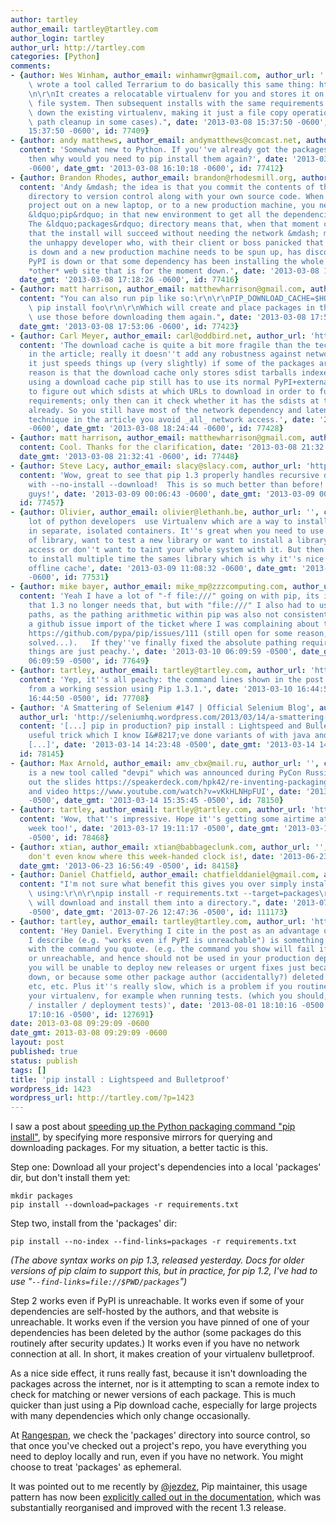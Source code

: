 ```yaml
---
author: tartley
author_email: tartley@tartley.com
author_login: tartley
author_url: http://tartley.com
categories: [Python]
comments:
- {author: Wes Winham, author_email: winhamwr@gmail.com, author_url: '', content: "We\
    \ wrote a tool called Terrarium to do basically this same thing: https://github.com/PolicyStat/terrarium\r\
    \n\r\nIt creates a relocatable virtualenv for you and stores it on S3 or a shared\
    \ file system. Then subsequent installs with the same requirements will just pull\
    \ down the existing virtualenv, making it just a file copy operation (plus some\
    \ path cleanup in some cases).", date: '2013-03-08 15:37:50 -0600', date_gmt: '2013-03-08
    15:37:50 -0600', id: 77409}
- {author: andy matthews, author_email: andymatthews@comcast.net, author_url: 'http://andyMatthews.net',
  content: 'Somewhat new to Python. If you''ve already got the packages downloaded
    then why would you need to pip install them again?', date: '2013-03-08 16:10:18
    -0600', date_gmt: '2013-03-08 16:10:18 -0600', id: 77412}
- {author: Brandon Rhodes, author_email: brandon@rhodesmill.org, author_url: 'http://rhodesmill.org/brandon/',
  content: 'Andy &mdash; the idea is that you commit the contents of the &ldquo;packages&rdquo;
    directory to version control along with your own source code. When you check the
    project out on a new laptop, or to a new production machine, you need to re-run
    &ldquo;pip&rdquo; in that new environment to get all the dependencies to appear.
    The &ldquo;packages&rdquo; directory means that, when that moment comes, you know
    that the install will succeed without needing the network &mdash; many has been
    the unhappy developer who, with their client or boss panicked that the service
    is down and a new production machine needs to be spun up, has discovered that
    PyPI is down or that some dependency has been installing the whole time from some
    *other* web site that is for the moment down.', date: '2013-03-08 17:18:26 -0600',
  date_gmt: '2013-03-08 17:18:26 -0600', id: 77416}
- {author: matt harrison, author_email: matthewharrison@gmail.com, author_url: 'http://hairysun.com/',
  content: "You can also run pip like so:\r\n\r\nPIP_DOWNLOAD_CACHE=$HOME/.pip_cache\
    \ pip install foo\r\n\r\nWhich will create and place packages in the cache, and\
    \ use those before downloading them again.", date: '2013-03-08 17:53:06 -0600',
  date_gmt: '2013-03-08 17:53:06 -0600', id: 77423}
- {author: Carl Meyer, author_email: carl@oddbird.net, author_url: 'http://oddbird.net',
  content: 'The download cache is quite a bit more fragile than the technique demonstrated
    in the article; really it doesn''t add any robustness against network failure,
    it just speeds things up (very slightly) if some of the packages are large. The
    reason is that the download cache only stores sdist tarballs indexed by URL. When
    using a download cache pip still has to use its normal PyPI+external-hosts scraping
    to figure out which sdists at which URLs to download in order to fulfill your
    requirements; only then can it check whether it has the sdists at those URLs cached
    already. So you still have most of the network dependency and latency. With the
    technique in the article you avoid _all_ network access.', date: '2013-03-08 18:24:44
    -0600', date_gmt: '2013-03-08 18:24:44 -0600', id: 77428}
- {author: matt harrison, author_email: matthewharrison@gmail.com, author_url: 'http://hairysun.com/',
  content: Cool. Thanks for the clarification, date: '2013-03-08 21:32:41 -0600',
  date_gmt: '2013-03-08 21:32:41 -0600', id: 77448}
- {author: Steve Lacy, author_email: slacy@slacy.com, author_url: 'http://slacy.com/blog',
  content: 'Wow, great to see that pip 1.3 properly handles recursive dependencies
    with --no-install --download!  This is so much better than before!  Good work
    guys!', date: '2013-03-09 00:06:43 -0600', date_gmt: '2013-03-09 00:06:43 -0600',
  id: 77457}
- {author: Olivier, author_email: olivier@lethanh.be, author_url: '', content: 'A
    lot of python developers  use Virtualenv which are a way to install python libraries
    in separate, isolated containers. It''s great when you need to use specific version
    of library, want to test a new library or want to install a library without root
    access or don''t want to taint your whole system with it. But then you may need
    to install multiple time the sames library which is why it''s nice to have an
    offline cache', date: '2013-03-09 11:08:32 -0600', date_gmt: '2013-03-09 11:08:32
    -0600', id: 77531}
- {author: mike bayer, author_email: mike_mp@zzzcomputing.com, author_url: 'http://techspot.zzzeek.org',
  content: 'Yeah I have a lot of "-f file:///" going on with pip, its interesting
    that 1.3 no longer needs that, but with "file:///" I also had to use absolute
    paths, as the pathing arithmetic within pip was also not consistent.  Here''s
    a github issue import of the ticket where I was complaining about this use case:
    https://github.com/pypa/pip/issues/111 (still open for some reason, I think its
    solved...).   If they''ve finally fixed the absolute pathing requirement then
    things are just peachy.', date: '2013-03-10 06:09:59 -0500', date_gmt: '2013-03-10
    06:09:59 -0500', id: 77649}
- {author: tartley, author_email: tartley@tartley.com, author_url: 'http://tartley.com',
  content: 'Yep, it''s all peachy: the command lines shown in the post were cut-n-paste
    from a working session using Pip 1.3.1.', date: '2013-03-10 16:44:50 -0500', date_gmt: '2013-03-10
    16:44:50 -0500', id: 77708}
- {author: 'A Smattering of Selenium #147 | Official Selenium Blog', author_email: '',
  author_url: 'http://seleniumhq.wordpress.com/2013/03/14/a-smattering-of-selenium-147/',
  content: '[...] pip in production? pip install : Lightspeed and Bulletproof is a
    useful trick which I know I&#8217;ve done variants of with java and ruby in the
    [...]', date: '2013-03-14 14:23:48 -0500', date_gmt: '2013-03-14 14:23:48 -0500',
  id: 78145}
- {author: Max Arnold, author_email: amv_cbx@mail.ru, author_url: '', content: 'There
    is a new tool called "devpi" which was announced during PyCon Russia 2013. Check
    out the slides https://speakerdeck.com/hpk42/re-inventing-packaging-and-testing-with-python
    and video https://www.youtube.com/watch?v=vKkHLNHpFUI', date: '2013-03-14 15:35:45
    -0500', date_gmt: '2013-03-14 15:35:45 -0500', id: 78150}
- {author: tartley, author_email: tartley@tartley.com, author_url: 'http://tartley.com',
  content: 'Wow, that''s impressive. Hope it''s getting some airtime at PyCon US this
    week too!', date: '2013-03-17 19:11:17 -0500', date_gmt: '2013-03-17 19:11:17
    -0500', id: 78468}
- {author: xtian, author_email: xtian@babbageclunk.com, author_url: '', content: I
    don't even know where this week-handed clock is!, date: '2013-06-23 17:56:49 -0500',
  date_gmt: '2013-06-23 16:56:49 -0500', id: 84158}
- {author: Daniel Chatfield, author_email: chatfielddaniel@gmail.com, author_url: 'http://www.danielchatfield.com',
  content: "I'm not sure what benefit this gives you over simply installing them locally\
    \ using:\r\n\r\npip install -r requirements.txt --target=packages\r\n\r\nThis\
    \ will download and install them into a directory.", date: '2013-07-26 13:47:36
    -0500', date_gmt: '2013-07-26 12:47:36 -0500', id: 111173}
- {author: tartley, author_email: tartley@tartley.com, author_url: 'http://tartley.com',
  content: 'Hey Daniel. Everything I cite in the post as an advantage of the method
    I describe (e.g. "works even if PyPI is unreachable") is something that is wrong
    with the command you quote. (e.g. the command you show will fail if PyPI is down
    or unreachable, and hence should not be used in your production deployments. Otherwise
    you will be unable to deploy new releases or urgent fixes just because PyPI is
    down, or because some other package author (accidentally?) deleted their package,
    etc, etc. Plus it''s really slow, which is a problem if you routinely re-create
    your virtualenv, for example when running tests. (which you should, for system
    / installer / deployment tests)', date: '2013-08-01 18:10:16 -0500', date_gmt: '2013-08-01
    17:10:16 -0500', id: 127691}
date: 2013-03-08 09:29:09 -0600
date_gmt: 2013-03-08 09:29:09 -0600
layout: post
published: true
status: publish
tags: []
title: 'pip install : Lightspeed and Bulletproof'
wordpress_id: 1423
wordpress_url: http://tartley.com/?p=1423
---
```


I saw a post about [speeding up the Python packaging command "pip
install"](http://www.scottisheyes.com/how-to-fix-slow-pip-install), by
specifying more responsive mirrors for querying and downloading
packages. For my situation, a better tactic is this.

Step one: Download all your project's dependencies into a local
'packages' dir, but don't install them yet:

```shell
mkdir packages
pip install --download=packages -r requirements.txt
```

Step two, install from the 'packages' dir:

```shell
pip install --no-index --find-links=packages -r requirements.txt
```

*(The above syntax works on pip 1.3, released yesterday. Docs for older
versions of pip claim to support this, but in practice, for pip 1.2,
I've had to use "`--find-links=file://$PWD/packages`")*

Step 2 works even if PyPI is unreachable. It works even if some of your
dependencies are self-hosted by the authors, and that website is
unreachable. It works even if the version you have pinned of one of your
dependencies has been deleted by the author (some packages do this
routinely after security updates.) It works even if you have no network
connection at all. In short, it makes creation of your virtualenv
bulletproof.

As a nice side effect, it runs really fast, because it isn't downloading
the packages across the internet, nor is it attempting to scan a remote
index to check for matching or newer versions of each package. This is
much quicker than just using a Pip download cache, especially for large
projects with many dependencies which only change occasionally.

At [Rangespan](http://rangespan.com), we check the 'packages' directory
into source control, so that once you've checked out a project's repo,
you have everything you need to deploy locally and run, even if you have
no network. You might choose to treat 'packages' as ephemeral.

It was pointed out to me recently by
[@jezdez](https://twitter.com/jezdez), Pip maintainer, this usage
pattern has now been [explicitly called out in the
documentation](http://www.pip-installer.org/en/latest/cookbook.html#fast-local-installs),
which was substantially reorganised and improved with the recent 1.3
release.
